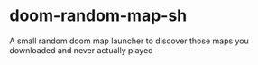 # doom-random-map-sh
A small random doom map launcher to discover those maps you downloaded and never actually played
